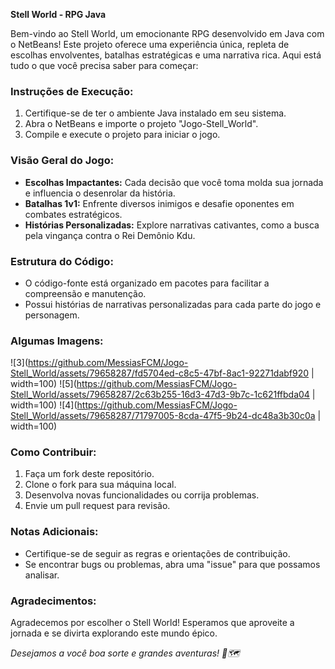 **Stell World - RPG Java**

Bem-vindo ao Stell World, um emocionante RPG desenvolvido em Java com o NetBeans! Este projeto oferece uma experiência única, repleta de escolhas envolventes, batalhas estratégicas e uma narrativa rica. Aqui está tudo o que você precisa saber para começar:

### Instruções de Execução:
1. Certifique-se de ter o ambiente Java instalado em seu sistema.
2. Abra o NetBeans e importe o projeto "Jogo-Stell_World".
3. Compile e execute o projeto para iniciar o jogo.

### Visão Geral do Jogo:
- **Escolhas Impactantes:** Cada decisão que você toma molda sua jornada e influencia o desenrolar da história.
- **Batalhas 1v1:** Enfrente diversos inimigos e desafie oponentes em combates estratégicos.
- **Histórias Personalizadas:** Explore narrativas cativantes, como a busca pela vingança contra o Rei Demônio Kdu.

### Estrutura do Código:
- O código-fonte está organizado em pacotes para facilitar a compreensão e manutenção.
- Possui histórias de narrativas personalizadas para cada parte do jogo e personagem.

### Algumas Imagens:
![3](https://github.com/MessiasFCM/Jogo-Stell_World/assets/79658287/fd5704ed-c8c5-47bf-8ac1-92271dabf920 | width=100)
![5](https://github.com/MessiasFCM/Jogo-Stell_World/assets/79658287/2c63b255-16d3-47d3-9b7c-1c621ffbda04 | width=100)
![4](https://github.com/MessiasFCM/Jogo-Stell_World/assets/79658287/71797005-8cda-47f5-9b24-dc48a3b30c0a | width=100)


### Como Contribuir:
1. Faça um fork deste repositório.
2. Clone o fork para sua máquina local.
3. Desenvolva novas funcionalidades ou corrija problemas.
4. Envie um pull request para revisão.

### Notas Adicionais:
- Certifique-se de seguir as regras e orientações de contribuição.
- Se encontrar bugs ou problemas, abra uma "issue" para que possamos analisar.

### Agradecimentos:
Agradecemos por escolher o Stell World! Esperamos que aproveite a jornada e se divirta explorando este mundo épico.

*Desejamos a você boa sorte e grandes aventuras! 🌟🗺️*
